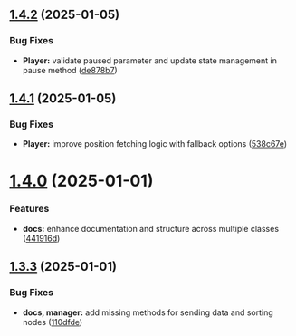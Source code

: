 ## [1.4.2](https://github.com/Pastel-Dream/sonatica/compare/v1.4.1...v1.4.2) (2025-01-05)


### Bug Fixes

* **Player:** validate paused parameter and update state management in pause method ([de878b7](https://github.com/Pastel-Dream/sonatica/commit/de878b7d1d26de5be8ac654d6e4460e59f43213b))

## [1.4.1](https://github.com/Pastel-Dream/sonatica/compare/v1.4.0...v1.4.1) (2025-01-05)


### Bug Fixes

* **Player:** improve position fetching logic with fallback options ([538c67e](https://github.com/Pastel-Dream/sonatica/commit/538c67e77666514d18f16351b455db92df7f33a5))

# [1.4.0](https://github.com/Pastel-Dream/sonatica/compare/v1.3.3...v1.4.0) (2025-01-01)


### Features

* **docs:** enhance documentation and structure across multiple classes ([441916d](https://github.com/Pastel-Dream/sonatica/commit/441916d1b486232ded9fc9d3eecc8a3baf33a825))

## [1.3.3](https://github.com/Pastel-Dream/sonatica/compare/v1.3.2...v1.3.3) (2025-01-01)


### Bug Fixes

* **docs, manager:** add missing methods for sending data and sorting nodes ([110dfde](https://github.com/Pastel-Dream/sonatica/commit/110dfde4f8c7b4e28df87a1b5c886035e4410bf7))
